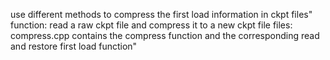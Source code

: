 use different methods to compress the first load information in ckpt files"
function: read a raw ckpt file and compress it to a new ckpt file
files: compress.cpp contains the compress function and the corresponding read and restore first load function"
 
